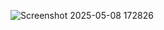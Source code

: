 
![Screenshot 2025-05-08 172826](https://github.com/user-attachments/assets/21a2fcbe-7f5d-40b3-88e5-a0f7114c782b)
